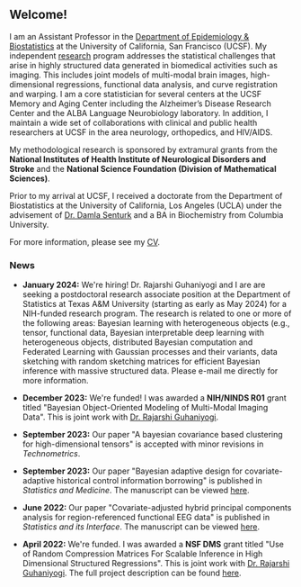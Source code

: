 ## Welcome!

I am an Assistant Professor in the [Department of Epidemiology & Biostatistics](https://profiles.ucsf.edu/aaron.scheffler) at the University of California, San Francisco (UCSF). My independent [research](research.md) program addresses the statistical challenges that arise in highly structured data generated in biomedical activities such as imaging. This includes joint models of multi-modal brain images, high-dimensional regressions, functional data analysis, and curve registration and warping. I am a core statistician for several centers at the UCSF Memory and Aging Center including the Alzheimer’s Disease Research Center and the ALBA Language Neurobiology laboratory. In addition, I maintain a wide set of collaborations with clinical and public health researchers at UCSF in the area neurology, orthopedics, and HIV/AIDS. 

My methodological research is sponsored by extramural grants from the __National Institutes of Health Institute of Neurological Disorders and Stroke__ and the __National Science Foundation (Division of Mathematical Sciences)__.

Prior to my arrival at UCSF, I received a doctorate from the Department of Biostatistics at the University of California, Los Angeles (UCLA) under the advisement of [Dr. Damla Senturk](https://ph.ucla.edu/about/faculty-staff-directory/damla-senturk) and a BA in Biochemistry from Columbia University. 

For more information, please see my [CV](aaron_cv_2024.pdf).

### News
* __January 2024:__ We're hiring! Dr. Rajarshi Guhaniyogi and I are are seeking a postdoctoral research associate position at the Department of Statistics at Texas A&M University (starting as early as May 2024) for a NIH-funded research program. The research is related to one or more of the following areas: Bayesian learning with heterogeneous objects (e.g., tensor, functional data, Bayesian interpretable deep learning with heterogeneous objects, distributed Bayesian computation and Federated Learning with Gaussian processes and their variants, data sketching with random sketching matrices for efficient Bayesian inference with massive structured data. Please e-mail me directly for more information.

* __December 2023:__ We're funded! I was awarded a **NIH/NINDS R01** grant titled "Bayesian Object-Oriented Modeling of Multi-Modal Imaging Data". This is joint work with [Dr. Rajarshi Guhaniyogi](https://sites.google.com/view/rajguhaniyogi/home?authuser=0).

* __September 2023:__ Our paper "A bayesian covariance based
clustering for high-dimensional tensors" is accepted with minor revisions in *Technometrics*.

* __September 2023:__ Our paper "Bayesian adaptive design for covariate-adaptive historical control information borrowing" is published in *Statistics and Medicine*. The manuscript can be viewed [here](https://pubmed.ncbi.nlm.nih.gov/37750361/).

* __June 2022:__ Our paper "Covariate-adjusted hybrid principal components analysis for
region-referenced functional EEG data" is published in *Statistics and its Interface*. The manuscript can be viewed [here](https://www.ncbi.nlm.nih.gov/pmc/articles/PMC9165697/pdf/nihms-1759541.pdf).

* __April 2022:__ We're funded. I was awarded a **NSF DMS** grant titled "Use of Random Compression Matrices For Scalable Inference in High Dimensional Structured Regressions". This is joint work with [Dr. Rajarshi Guhaniyogi](https://sites.google.com/view/rajguhaniyogi/home?authuser=0). The full project description can be found [here](https://www.nsf.gov/awardsearch/showAward?AWD_ID=2210206&HistoricalAwards=false).


